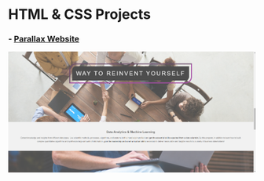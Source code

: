 # HTML & CSS Projects

### - [Parallax Website](https://yasinyagmur.github.io/Parallax-Website/)
![](./img/Parallax%20Website.png)
